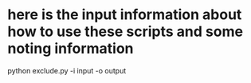 # here is the input information about how to use these scripts and some noting information
python exclude.py -i input -o output
